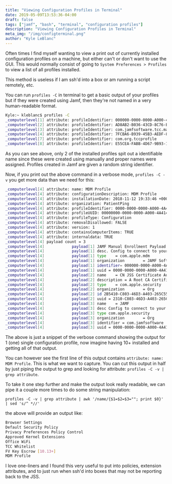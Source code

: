 ```yaml
---
title: "Viewing Configuration Profiles in Terminal"
date: 2019-05-09T13:53:36-04:00
draft: false
tags: ["jamf", "bash", "terminal", "configuration profiles"]
description: "Viewing Configuration Profiles in Terminal"
meta_img: "/img/configterminal.png"
author: "Kyle LeBlanc"
---
```


Often times I find myself wanting to view a print out of currently installed configuration profiles on a machine, but either can't or don't want to use the GUI. This would normally consist of going to `System Preferences > Profiles` to view a list of all profiles installed.

This method is useless if I am ssh'd into a box or am running a script remotely, etc.

You can run `profiles -C` in terminal to get a basic output of your profiles but if they were created using Jamf, then they're not named in a very human-readable format.

```bash
Kyle:~ kleblanc$ profiles -C
_computerlevel[1] attribute: profileIdentifier: 000000-0000-0000-A000-4A414D460003
_computerlevel[2] attribute: profileIdentifier: AD8AB2-B036-43CD-8C76-E9F0CC288495
_computerlevel[3] attribute: profileIdentifier: com.jamfsoftware.tcc.management
_computerlevel[4] attribute: profileIdentifier: 7FCBA6-B939-45B3-AEDF-8CB51F7F362C
_computerlevel[7] attribute: profileIdentifier: com.org.tccprofile
_computerlevel[8] attribute: profileIdentifier: E55CEA-FABB-4D67-9B93-186FA1DE0FE5
```

As you can see above, only 2 of the installed profiles spit out a identifiable name since these were created using manually and proper names were assigned. Profiles created in Jamf are given a random string identifier.

Now, if you print out the above command in a verbose mode, `profiles -C -v` you get more data than we need for this:

```bash
_computerlevel[4] attribute: name: MDM Profile
_computerlevel[4] attribute: configurationDescription: MDM Profile
_computerlevel[4] attribute: installationDate: 2018-11-12 19:33:46 +0000
_computerlevel[4] attribute: organization: PatientPing
_computerlevel[4] attribute: profileIdentifier: 0000-0000-0000-A000-4A414D460003
_computerlevel[4] attribute: profileUUID: 00000000-0000-0000-A000-4A414D460003
_computerlevel[4] attribute: profileType: Configuration
_computerlevel[4] attribute: removalDisallowed: FALSE
_computerlevel[4] attribute: version: 1
_computerlevel[4] attribute: containsComputerItems: TRUE
_computerlevel[4] attribute: internaldata: TRUE
_computerlevel[4] payload count = 3
_computerlevel[4]            payload[1] JAMF Manual Enrollment Payload: MDM
_computerlevel[4]            payload[1] desc. Config to connect to your Server
_computerlevel[4]            payload[1] type	= com.apple.mdm
_computerlevel[4]            payload[1] organization		= JAMF Software
_computerlevel[4]            payload[1] identifier= 000000-0000-A000-4A414D460004
_computerlevel[4]            payload[1] uuid = 0000-0000-0000-A000-4A414D460004
_computerlevel[4]            payload[2] name	= CN JSS Certificate Authority
_computerlevel[4]            payload[2] description	= A Root CA Certificate
_computerlevel[4]            payload[2] type	= com.apple.security
_computerlevel[4]            payload[2] organization		= Org
_computerlevel[4]            payload[2] id 2B5410-C803-46D3-A403-265C558520C4
_computerlevel[4]            payload[2] uuid = 2310-C803-46D3-A403-265C558520C4
_computerlevel[4]            payload[3] name	= JAMF
_computerlevel[4]            payload[3] desc Config to connect to your Server
_computerlevel[4]            payload[3] type com.apple.security
_computerlevel[4]            payload[3] organization		= Org
_computerlevel[4]            payload[3] identifier = com.jamfsoftware
_computerlevel[4]            payload[3] uuid = 0000-0000-0000-A000-4A414D460006
```

The above is just a snippet of the verbose command showing the output for 1 (one) single configuration profile, now imagine having 10+ installed and getting all of that output.

You can however see the first line of this output contains `attribute: name: MDM Profile`. This is what we want to capture. You can cut this output in half by just piping the output to grep and looking for attribute: `profiles -C -v | grep attribute`.

To take it one step further and make the output look really readable, we can pipe it a couple more times to do some string manipulation:

`profiles -C -v | grep attribute | awk '/name/{$1=$2=$3=""; print $0}' | sed 's/^ *//'`

the above will provide an output like:

```bash
Browser Settings
Default Security Policy
Privacy Preferences Policy Control
Approved Kernel Extensions
Office WiFi
TCC Whitelist
FV Key Escrow [10.13+]
MDM Profile
```

I love one-liners and I found this very useful to put into policies, extension attributes, and to just run when ssh'd into boxes that may not be reporting back to the JSS.
